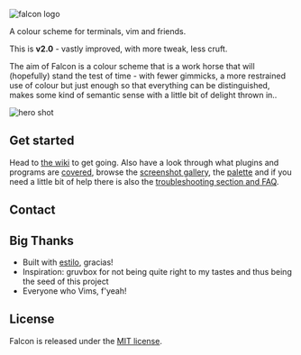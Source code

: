 ![falcon logo](https://raw.githubusercontent.com/fenetikm/falcon/master/support/logo2.png)

A colour scheme for terminals, vim and friends.

This is **v2.0** - vastly improved, with more tweak, less cruft.

The aim of Falcon is a colour scheme that is a work horse that will (hopefully) stand the test of time - with fewer gimmicks, a more restrained use of colour but just enough so that everything can be distinguished, makes some kind of semantic sense with a little bit of delight thrown in..

![hero shot](https://raw.githubusercontent.com/fenetikm/falcon/master/support/hero2.png)

## Get started

Head to [the wiki](https://github.com/fenetikm/falcon/wiki/Installation) to get going. Also have a look through what plugins and programs are [covered](https://github.com/fenetikm/falcon/wiki/Coverage), browse the [screenshot gallery](https://github.com/fenetikm/falcon/wiki/Screenshots), the [palette](https://github.com/fenetikm/falcon/wiki/Palette) and if you need a little bit of help there is also the [troubleshooting section and
FAQ](https://github.com/fenetikm/falcon/wiki/Troubleshooting-&-FAQ).

## Contact

## Big Thanks

* Built with [estilo](https://github.com/jacoborus/estilo), gracias!
* Inspiration: gruvbox for not being quite right to my tastes and thus being the seed of this project
* Everyone who Vims, f'yeah!

## License

Falcon is released under the [MIT license](https://github.com/fenetikm/falcon/blob/master/LICENSE).
